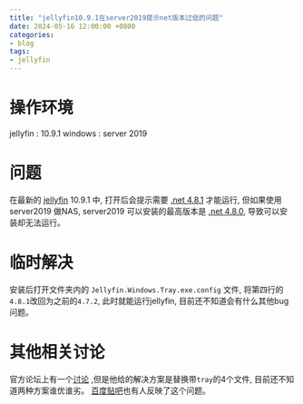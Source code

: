 ```yaml
---
title: "jellyfin10.9.1在server2019提示net版本过低的问题"
date: 2024-05-16 12:00:00 +0800
categories:
- blog
tags: 
- jellyfin
---
```


# 操作环境
jellyfin : 10.9.1
windows : server 2019
# 问题
在最新的 [jellyfin](https://repo.jellyfin.org/)  10.9.1 中, 打开后会提示需要 [.net 4.8.1](https://dotnet.microsoft.com/zh-cn/download/dotnet-framework/net481) 才能运行, 但如果使用 server2019 做NAS, server2019 可以安装的最高版本是 [.net 4.8.0](https://dotnet.microsoft.com/zh-cn/download/dotnet-framework/net48),  导致可以安装却无法运行。
# 临时解决
安装后打开文件夹内的 `Jellyfin.Windows.Tray.exe.config` 文件, 将第四行的`4.8.1`改回为之前的`4.7.2`, 此时就能运行jellyfin, 目前还不知道会有什么其他bug问题。

# 其他相关讨论
官方论坛上有一个[讨论](https://forum.jellyfin.org/t-solved-strange-choice-for-10-9-1-making-it-non-functional-in-win-server-2019?highlight=4.8.1) ,但是他给的解决方案是替换带`tray`的4个文件, 目前还不知道两种方案谁优谁劣。
[百度贴吧](https://tieba.baidu.com/p/9016646307)也有人反映了这个问题。
